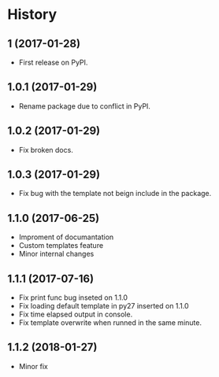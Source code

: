 # History


## 1 (2017-01-28)

* First release on PyPI.

## 1.0.1 (2017-01-29)

* Rename package due to conflict in PyPI.

## 1.0.2 (2017-01-29)

* Fix broken docs.

## 1.0.3 (2017-01-29)

* Fix bug with the template not beign include in the package.

## 1.1.0 (2017-06-25)

* Improment of documantation
* Custom templates feature
* Minor internal changes

## 1.1.1 (2017-07-16)

* Fix print func bug inseted on 1.1.0
* Fix loading default template in py27 inserted on 1.1.0
* Fix time elapsed output in console.
* Fix template overwrite when runned in the same minute.


## 1.1.2 (2018-01-27)

* Minor fix
